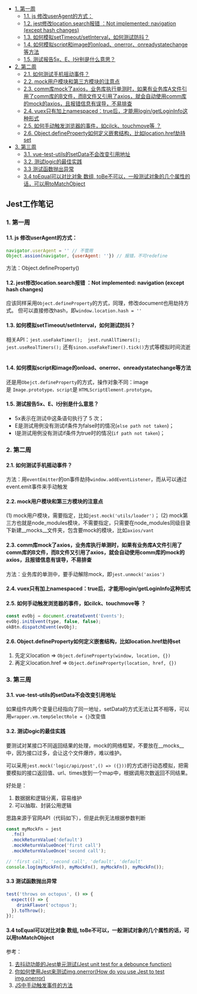 - [1. 第一周](#1-第一周)
  - [1.1. js 修改userAgent的方式：](#11-js-修改useragent的方式)
  - [1.2. jest修改location.search报错 ：Not implemented: navigation (except hash changes)](#12-jest修改locationsearch报错-not-implemented-navigation-except-hash-changes)
  - [1.3. 如何模拟setTimeout/setInterval，如何测试防抖？](#13-如何模拟settimeoutsetinterval如何测试防抖)
  - [1.4. 如何模拟script和image的onload、onerror、onreadystatechange等方法](#14-如何模拟script和image的onloadonerroronreadystatechange等方法)
  - [1.5. 测试报告5x、E、I分别是什么意思？](#15-测试报告5xei分别是什么意思)
- [2. 第二周](#2-第二周)
  - [2.1. 如何测试手机摇动事件？](#21-如何测试手机摇动事件)
  - [2.2. mock用户模块和第三方模块的注意点](#22-mock用户模块和第三方模块的注意点)
  - [2.3. comm库mock了axios，业务库执行单测时，如果有业务库A文件引用了comm库的B文件，而B文件又引用了axios，就会自动使用comm库的mock的axios，且报错信息有误导，不易排查](#23-comm库mock了axios业务库执行单测时如果有业务库a文件引用了comm库的b文件而b文件又引用了axios就会自动使用comm库的mock的axios且报错信息有误导不易排查)
  - [2.4. vuex只有加上namespaced：true后，才能用login/getLoginInfo这种形式](#24-vuex只有加上namespacedtrue后才能用logingetlogininfo这种形式)
  - [2.5. 如何手动触发浏览器的事件，如cilck、touchmove等 ？](#25-如何手动触发浏览器的事件如cilcktouchmove等-)
  - [2.6. Object.defineProperty如何定义嵌套结构，比如location.href劫持set](#26-objectdefineproperty如何定义嵌套结构比如locationhref劫持set)
- [3. 第三周](#3-第三周)
  - [3.1. vue-test-utils的setData不会改变引用地址](#31-vue-test-utils的setdata不会改变引用地址)
  - [3.2. 测试logic的最佳实践](#32-测试logic的最佳实践)
  - [3.3 测试函数抛出异常](#33-测试函数抛出异常)
  - [3.4 toEqual可以对比对象 数组, toBe不可以，一般测试对象的几个属性的话，可以用toMatchObject](#34-toequal可以对比对象-数组-tobe不可以一般测试对象的几个属性的话可以用tomatchobject)
  
## Jest工作笔记 <!-- omit in toc -->

### 1. 第一周
#### 1.1. js 修改userAgent的方式：
```js
navigator.userAgent = '' // 不管用
Object.assion(navigator, {userAgent: ''}) // 报错，不可redefine
```
方法：Object.defineProperty()
 
#### 1.2. jest修改location.search报错 ：Not implemented: navigation (except hash changes)

应该同样采用`Object.defineProperty`的方式，同理，修改document也用劫持方式。
但可以直接修改hash，即`window.location.hash = ''`
    
#### 1.3. 如何模拟setTimeout/setInterval，如何测试防抖？

相关API：`jest.useFakeTimer();  jest.runAllTimers();  jest.useRealTimers();`
还有`sinon.useFakeTimer().tick()`方式等模拟时间流逝
 
#### 1.4. 如何模拟script和image的onload、onerror、onreadystatechange等方法

还是用`Obejct.defineProperty`的方式，操作对象不同：image是 `Image.prototype，script`是 `HTMLScriptElement.prototype`。
   
#### 1.5. 测试报告5x、E、I分别是什么意思？

- 5x表示在测试中这条语句执行了 5 次；
- E是测试用例没有测试if条件为false时的情况(`else path not taken`)；
- I是测试用例没有测试if条件为true时的情况(`if path not taken`)；


### 2. 第二周

#### 2.1. 如何测试手机摇动事件？
方法：用`eventEmitter`的on事件劫持`window.addEventListener`，而从可以通过event.emit事件来手动触发

#### 2.2. mock用户模块和第三方模块的注意点
(1) mock用户模块，需要指定，比如`jest.mock('utils/loader')`；
(2) mock第三方也就是node_modules模块，不需要指定，只需要在node_modules同级目录下新建__mocks__文件夹，包含要mock的模块，比如`axios/vant`

#### 2.3. comm库mock了axios，业务库执行单测时，如果有业务库A文件引用了comm库的B文件，而B文件又引用了axios，就会自动使用comm库的mock的axios，且报错信息有误导，不易排查

方法：业务库的单测中，要手动解除mock，即`jest.unmock('axios')`

#### 2.4. vuex只有加上namespaced：true后，才能用login/getLoginInfo这种形式


#### 2.5. 如何手动触发浏览器的事件，如cilck、touchmove等 ？
```js
const evObj = document.createEvent('Events');
evObj.initEvent(type, false, false);
okBtn.dispatchEvent(evObj);
```

#### 2.6. Object.defineProperty如何定义嵌套结构，比如location.href劫持set

1. 先定义location => `Object.defineProperty(window, location, {}) `
2. 再定义location.href => `Object.defineProperty(location, href, {})`


### 3. 第三周

#### 3.1. vue-test-utils的setData不会改变引用地址

如果组件内两个变量已经指向了同一地址，setData的方式无法让其不相等，可以用`wrapper.vm.tempSelectRole = {}`改变值


#### 3.2. 测试logic的最佳实践

要测试对某接口不同返回结果的处理，mock的网络框架，不要放在__mocks__中，因为接口过多，会让这个文件爆炸，难以维护。

可以采用`jest.mock('logic/api/post',() => ({}))`的方式进行动态模拟，把需要模拟的接口返回值、url、times放到一个map中，根据调用次数返回不同结果。

好处是：
1. 数据据和逻辑分离，容易维护
2. 可以抽取、封装公用逻辑

思路来源于官网API（代码如下），但是此例无法根据参数判断
```js
const myMockFn = jest
  .fn()
  .mockReturnValue('default')
  .mockReturnValueOnce('first call')
  .mockReturnValueOnce('second call');

// 'first call', 'second call', 'default', 'default'
console.log(myMockFn(), myMockFn(), myMockFn(), myMockFn());
```

#### 3.3 测试函数抛出异常

```js
test('throws on octopus', () => {
  expect(() => {
    drinkFlavor('octopus');
  }).toThrow();
});
```

#### 3.4 toEqual可以对比对象 数组, toBe不可以，一般测试对象的几个属性的话，可以用toMatchObject




参考：
1. [去抖动功能的Jest单元测试(Jest unit test for a debounce function)](https://www.it1352.com/1068940.html)
2. [你如何使用Jest来测试img.onerror(How do you use Jest to test img.onerror)](https://www.it1352.com/1472892.html)
3. [JS中手动触发事件的方法](https://www.cnblogs.com/jiangxiaobo/p/5830200.html)